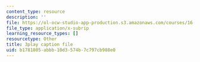 ```yaml
---
content_type: resource
description: ''
file: https://ol-ocw-studio-app-production.s3.amazonaws.com/courses/16-687-private-pilot-ground-school-january-iap-2019/b1781805abbb10d3574b7c797cb988e0_xPEqTH-c9Cc.srt
file_type: application/x-subrip
learning_resource_types: []
resourcetype: Other
title: 3play caption file
uid: b1781805-abbb-10d3-574b-7c797cb988e0
---
```

